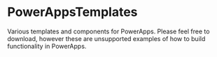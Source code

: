 # PowerAppsTemplates
Various templates and components for PowerApps.
Please feel free to download, however these are unsupported examples of how to build functionality in PowerApps.
